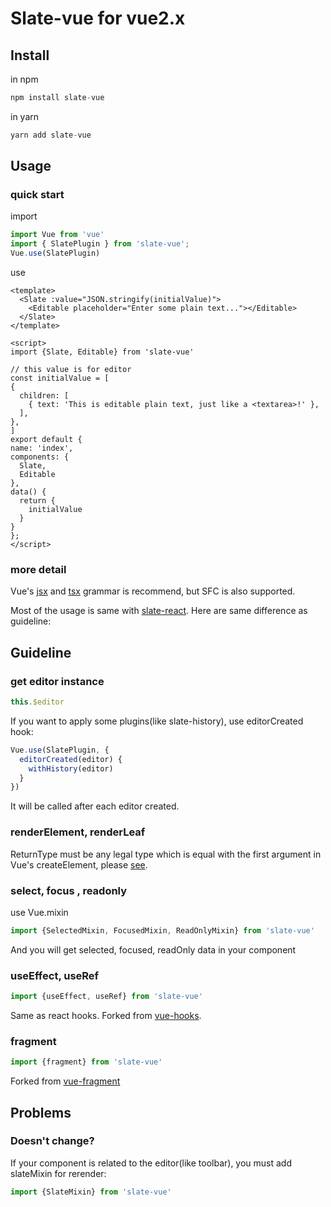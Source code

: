 # Slate-vue for vue2.x

## Install

in npm

```javascript
npm install slate-vue
```

in yarn

```javascript
yarn add slate-vue
```

## Usage

### quick start

import

```javascript
import Vue from 'vue'
import { SlatePlugin } from 'slate-vue';
Vue.use(SlatePlugin)
```

use

```vue
<template>
  <Slate :value="JSON.stringify(initialValue)">
    <Editable placeholder="Enter some plain text..."></Editable>
  </Slate>
</template>

<script>
import {Slate, Editable} from 'slate-vue'

// this value is for editor
const initialValue = [
{
  children: [
    { text: 'This is editable plain text, just like a <textarea>!' },
  ],
},
]
export default {
name: 'index',
components: {
  Slate,
  Editable
},
data() {
  return {
    initialValue
  }
}
};
</script>
```

### more detail

Vue's [jsx](https://github.com/vuejs/jsx) and [tsx](https://github.com/wonderful-panda/vue-tsx-support) grammar is recommend, but SFC is also supported.

Most of the usage is same with [slate-react](https://github.com/ianstormtaylor/slate/tree/master/packages/slate-react). Here are same difference as guideline:

## Guideline

### get editor instance

```javascript
this.$editor
```

If you want to apply some plugins(like slate-history), use editorCreated hook:

```javascript
Vue.use(SlatePlugin, {
  editorCreated(editor) {
    withHistory(editor)
  }
})
```

It will be called after each editor created.

### renderElement, renderLeaf

ReturnType must be any legal type which is equal with the first argument in Vue's createElement, please [see](https://vuejs.org/v2/guide/render-function.html#createElement-Arguments).

### select, focus , readonly

use Vue.mixin
```javascript
import {SelectedMixin, FocusedMixin, ReadOnlyMixin} from 'slate-vue'
```
And you will get selected, focused, readOnly data in your component

### useEffect, useRef

```javascript
import {useEffect, useRef} from 'slate-vue'
```

Same as react hooks. Forked from [vue-hooks](https://github.com/yyx990803/vue-hooks).

### fragment

```javascript
import {fragment} from 'slate-vue'
```

Forked from [vue-fragment](https://github.com/Thunberg087/vue-fragment)

## Problems

### Doesn't change?

If your component is related to the editor(like toolbar), you must add slateMixin for rerender:

```javascript
import {SlateMixin} from 'slate-vue'
```
